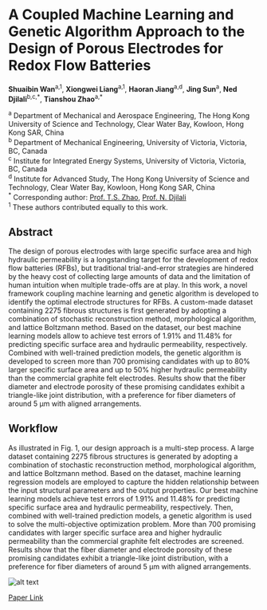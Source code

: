# A Coupled Machine Learning and Genetic Algorithm Approach to the Design of Porous Electrodes for Redox Flow Batteries
**Shuaibin Wan**<sup>a,1</sup>, **Xiongwei Liang**<sup>a,1</sup>, **Haoran Jiang**<sup>a,d</sup>, **Jing Sun**<sup>a</sup>, **Ned Djilali**<sup>b,c,\*</sup>, **Tianshou Zhao**<sup>a,\*</sup> <br/>

<sup>a</sup> Department of Mechanical and Aerospace Engineering, The Hong Kong University of Science and Technology, Clear Water Bay, Kowloon, Hong Kong SAR, China <br/>
<sup>b</sup> Department of Mechanical Engineering, University of Victoria, Victoria, BC, Canada <br/>
<sup>c</sup> Institute for Integrated Energy Systems, University of Victoria, Victoria, BC, Canada <br/>
<sup>d</sup> Institute for Advanced Study, The Hong Kong University of Science and Technology, Clear Water Bay, Kowloon, Hong Kong SAR, China <br/>
<sup>\*</sup> Corresponding author: [Prof. T.S. Zhao](https://scholar.google.com/citations?user=0mUWHUQAAAAJ&hl=en), [Prof. N. Djilali](https://scholar.google.ca/citations?user=TcpC3GgAAAAJ&hl=en) <br/>
<sup>1</sup> These authors contributed equally to this work. <br/>

## Abstract
The design of porous electrodes with large specific surface area and high hydraulic permeability is a longstanding target for the development of redox flow batteries (RFBs), but traditional trial-and-error strategies are hindered by the heavy cost of collecting large amounts of data and the limitation of human intuition when multiple trade-offs are at play. In this work, a novel framework coupling machine learning and genetic algorithm is developed to identify the optimal electrode structures for RFBs. A custom-made dataset containing 2275 fibrous structures is first generated by adopting a combination of stochastic reconstruction method, morphological algorithm, and lattice Boltzmann method. Based on the dataset, our best machine learning models allow to achieve test errors of 1.91% and 11.48% for predicting specific surface area and hydraulic permeability, respectively. Combined with well-trained prediction models, the genetic algorithm is developed to screen more than 700 promising candidates with up to 80% larger specific surface area and up to 50% higher hydraulic permeability than the commercial graphite felt electrodes. Results show that the fiber diameter and electrode porosity of these promising candidates exhibit a triangle-like joint distribution, with a preference for fiber diameters of around 5 μm with aligned arrangements.

## Workflow
As illustrated in Fig. 1, our design
approach is a multi-step process. A large dataset containing 2275 fibrous
structures is generated by adopting a combination of stochastic reconstruction
method, morphological algorithm, and lattice Boltzmann
method. Based on the dataset, machine learning regression models are
employed to capture the hidden relationship between the input structural
parameters and the output properties. Our best machine learning
models achieve test errors of 1.91% and 11.48% for predicting specific
surface area and hydraulic permeability, respectively. Then, combined
with well-trained prediction models, a genetic algorithm is used to solve
the multi-objective optimization problem. More than 700 promising
candidates with larger specific surface area and higher hydraulic
permeability than the commercial graphite felt electrodes are screened.
Results show that the fiber diameter and electrode porosity of these
promising candidates exhibit a triangle-like joint distribution, with a
preference for fiber diameters of around 5 μm with aligned
arrangements. <br/>

![alt text](https://github.com/HarryBinary/Porous-Electrode-Design/edit/main/workflow.png)

[Paper Link](https://www.sciencedirect.com/science/article/abs/pii/S0306261921006073)
